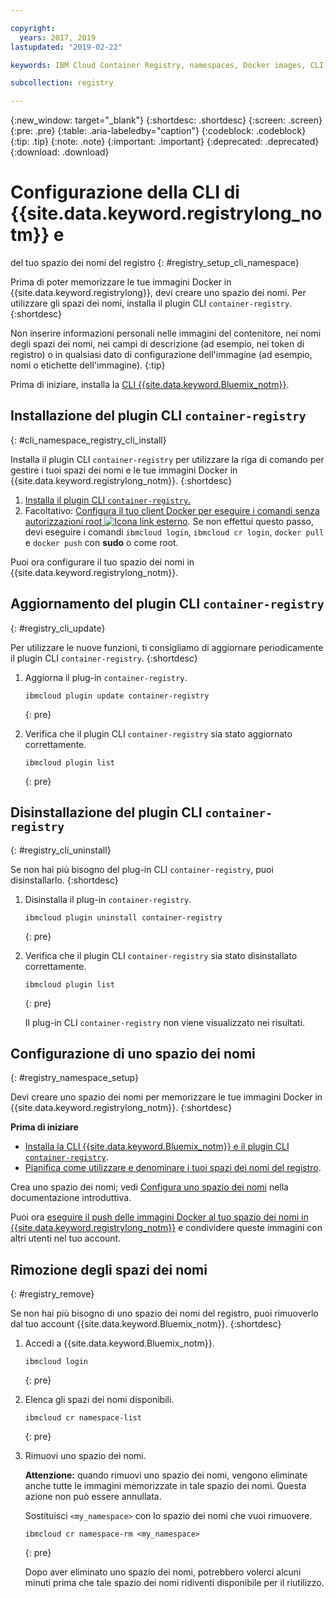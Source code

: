 ```yaml
---

copyright:
  years: 2017, 2019
lastupdated: "2019-02-22"

keywords: IBM Cloud Container Registry, namespaces, Docker images, CLI, commands, installing

subcollection: registry

---
```


{:new_window: target="_blank"}
{:shortdesc: .shortdesc}
{:screen: .screen}
{:pre: .pre}
{:table: .aria-labeledby="caption"}
{:codeblock: .codeblock}
{:tip: .tip}
{:note: .note}
{:important: .important}
{:deprecated: .deprecated}
{:download: .download}

# Configurazione della CLI di {{site.data.keyword.registrylong_notm}} e
del tuo spazio dei nomi del registro
{: #registry_setup_cli_namespace}

Prima di poter memorizzare le tue immagini Docker in {{site.data.keyword.registrylong}}, devi creare uno spazio dei nomi. Per utilizzare gli spazi dei nomi, installa il plugin CLI `container-registry`.
{:shortdesc}

Non inserire informazioni personali nelle immagini del contenitore, nei nomi degli spazi dei nomi, nei campi di descrizione (ad esempio, nei token di registro) o in qualsiasi dato di configurazione dell'immagine (ad esempio, nomi o etichette dell'immagine).
{:tip}

Prima di iniziare, installa la [CLI {{site.data.keyword.Bluemix_notm}}](/docs/cli?topic=cloud-cli-ibmcloud-cli#ibmcloud-cli).

## Installazione del plugin CLI `container-registry`
{: #cli_namespace_registry_cli_install}

Installa il plugin CLI `container-registry` per utilizzare la riga di comando per gestire i tuoi spazi dei nomi e le tue immagini Docker in {{site.data.keyword.registrylong_notm}}.
{:shortdesc}

1. [Installa il plugin CLI `container-registry`.](/docs/services/Registry?topic=registry-index#registry_cli_install)
2. Facoltativo: [Configura il tuo client Docker per eseguire i comandi senza autorizzazioni root ![Icona link esterno](../../icons/launch-glyph.svg "Icona link esterno")](https://docs.docker.com/engine/installation/linux/linux-postinstall). Se non effettui questo passo, devi eseguire i comandi `ibmcloud login`, `ibmcloud cr login`, `docker pull` e `docker push` con **sudo** o come root.

Puoi ora configurare il tuo spazio dei nomi in {{site.data.keyword.registrylong_notm}}.

## Aggiornamento del plugin CLI `container-registry`
{: #registry_cli_update}

Per utilizzare le nuove funzioni, ti consigliamo di aggiornare periodicamente il plugin CLI `container-registry`.
{:shortdesc}

1. Aggiorna il plug-in `container-registry`.

    ```
    ibmcloud plugin update container-registry
    ```
    {: pre}

2. Verifica che il plugin CLI `container-registry` sia stato aggiornato correttamente.

    ```
    ibmcloud plugin list
    ```
     {: pre}

## Disinstallazione del plugin CLI `container-registry`
{: #registry_cli_uninstall}

Se non hai più bisogno del plug-in CLI `container-registry`, puoi disinstallarlo.
{:shortdesc}

1. Disinstalla il plug-in `container-registry`.

    ```
    ibmcloud plugin uninstall container-registry
    ```
    {: pre}

2. Verifica che il plugin CLI `container-registry` sia stato disinstallato correttamente.

    ```
    ibmcloud plugin list
    ```
    {: pre}

    Il plug-in CLI `container-registry` non viene visualizzato nei risultati.

## Configurazione di uno spazio dei nomi
{: #registry_namespace_setup}

Devi creare uno spazio dei nomi per memorizzare le tue immagini Docker in {{site.data.keyword.registrylong_notm}}.
{:shortdesc}

**Prima di iniziare**

- [Installa la CLI {{site.data.keyword.Bluemix_notm}} e il plugin CLI `container-registry`](/docs/services/Registry?topic=registry-index#registry_cli_install).
- [Pianifica come utilizzare e denominare i tuoi spazi dei nomi del registro](/docs/services/Registry?topic=registry-registry_overview#registry_namespaces).

Crea uno spazio dei nomi; vedi [Configura uno spazio dei nomi](/docs/services/Registry?topic=registry-index#registry_namespace_add) nella documentazione introduttiva.

Puoi ora [eseguire il push delle immagini Docker al tuo spazio dei nomi in {{site.data.keyword.registrylong_notm}}](/docs/services/Registry?topic=registry-registry_images_#registry_images_pushing_namespace) e condividere queste immagini con altri utenti nel tuo account.

## Rimozione degli spazi dei nomi
{: #registry_remove}

Se non hai più bisogno di uno spazio dei nomi del registro, puoi rimuoverlo dal tuo account {{site.data.keyword.Bluemix_notm}}.
{:shortdesc}

1. Accedi a {{site.data.keyword.Bluemix_notm}}.

    ```
    ibmcloud login
    ```
    {: pre}

2. Elenca gli spazi dei nomi disponibili.

    ```
    ibmcloud cr namespace-list
    ```
    {: pre}

3. Rimuovi uno spazio dei nomi.

    **Attenzione:** quando rimuovi uno spazio dei nomi, vengono eliminate anche tutte le immagini memorizzate in tale spazio dei nomi. Questa azione non può essere annullata.

    Sostituisci `<my_namespace>` con lo spazio dei nomi che vuoi rimuovere.

    ```
    ibmcloud cr namespace-rm <my_namespace>
    ```
    {: pre}

    Dopo aver eliminato uno spazio dei nomi, potrebbero volerci alcuni minuti prima che tale spazio dei nomi ridiventi disponibile per il riutilizzo.
